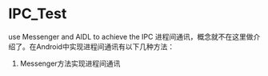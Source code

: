 # IPC_Test
use Messenger and AIDL to achieve the IPC
进程间通讯，概念就不在这里做介绍了。在Android中实现进程间通讯有以下几种方法：
1. Messenger方法实现进程间通讯

